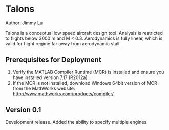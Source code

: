 # Talons #

Author: Jimmy Lu

Talons is a conceptual low speed aircraft design tool. 
Analysis is restricted to flights below 3000 m and M < 0.3.
Aerodynamics is fully linear, which is valid for flight regime far away from aerodynamic stall.

## Prerequisites for Deployment ##

1. Verify the MATLAB Compiler Runtime (MCR) is installed and ensure you have installed version 7.17 (R2012a).   
2. If the MCR is not installed, download Windows 64bit version of MCR from the MathWorks website: http://www.mathworks.com/products/compiler/


## Version 0.1 ##

Development release.
Added the ability to specify multiple engines.